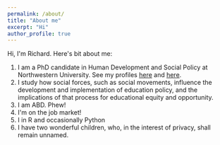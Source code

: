 ```yaml
---
permalink: /about/
title: "About me"
excerpt: "Hi"
author_profile: true
---
```


Hi, I'm Richard. Here's bit about me:

  1. I am a PhD candidate in Human Development and Social Policy at Northwestern University. See my profiles [here](http://www.sesp.northwestern.edu/profile/?p=22703&/RichardPaquin%20Morel/) and [here](https://www.ipr.northwestern.edu/about/student-research/graduate-research-assistants-1718.html).  
  2. I study how social forces, such as social movements, influence the development and implementation of education policy, and the implications of that process for educational equity and opportunity.   
  3. I am ABD. Phew!  
  4. I'm on the job market!  
  5. I in R and occasionally Python  
  6. I have two wonderful children, who, in the interest of privacy, shall remain unnamed.  
  
